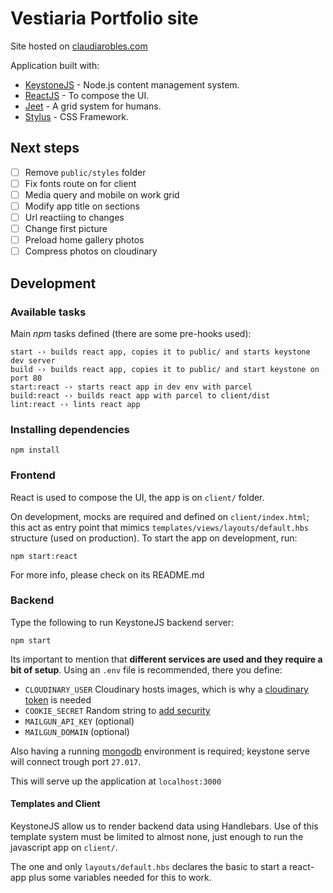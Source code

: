 # Vestiaria Portfolio site

Site hosted on [claudiarobles.com](http://claudiarobles.com)

Application built with:

- [KeystoneJS](https://github.com/keystonejs/keystone) - Node.js content management system.
- [ReactJS](https://reactjs.org/) - To compose the UI.
- [Jeet](http://jeet.gs/) - A grid system for humans.
- [Stylus](http://stylus-lang.com/) - CSS Framework.

## Next steps

- [ ] Remove `public/styles` folder
- [ ] Fix fonts route on for client
- [ ] Media query and mobile on work grid
- [ ] Modify app title on sections
- [ ] Url reactiing to changes
- [ ] Change first picture
- [ ] Preload home gallery photos
- [ ] Compress photos on cloudinary

## Development

### Available tasks

Main _npm_ tasks defined (there are some pre-hooks used):

```
start -› builds react app, copies it to public/ and starts keystone dev server
build -› builds react app, copies it to public/ and start keystone on port 80
start:react -› starts react app in dev env with parcel
build:react -› builds react app with parcel to client/dist
lint:react -› lints react app
```

### Installing dependencies

```
npm install
```

### Frontend

React is used to compose the UI, the app is on `client/` folder.

On development, mocks are required and defined on `client/index.html`; this act as entry point that mimics `templates/views/layouts/default.hbs` structure (used on production). To start the app on development, run:

```
npm start:react
```

For more info, please check on its README.md

### Backend

Type the following to run KeystoneJS backend server:

```
npm start
```

Its important to mention that **different services are used and they require a bit of setup**. Using an `.env` file is recommended, there you define:

- `CLOUDINARY_USER` Cloudinary hosts images, which is why a [cloudinary token](https://cloudinary.com/documentation/image_upload_api_reference) is needed
- `COOKIE_SECRET` Random string to [add security](https://keystonejs.netlify.com/getting-started/setting-up/part-1/)
- `MAILGUN_API_KEY` (optional)
- `MAILGUN_DOMAIN` (optional)

Also having a running [mongodb](https://docs.mongodb.com/) environment is required; keystone serve will connect trough port `27.017`.

This will serve up the application at `localhost:3000`

#### Templates and Client

KeystoneJS allow us to render backend data using Handlebars. Use of this template system must be limited to almost none, just enough to run the javascript app on `client/`.

The one and only `layouts/default.hbs` declares the basic to start a react-app plus some variables needed for this to work.
